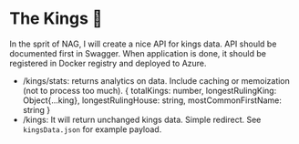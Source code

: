# The Kings 👑

In the sprit of NAG, I will create a nice API for kings data. API should be documented first in Swagger. When application is done, it should be registered in Docker registry and deployed to Azure.   

- /kings/stats: returns analytics on data. Include caching or memoization (not to process too much).
{
	totalKings: number,
	longestRulingKing:  Object{...king},
	longestRulingHouse: string,
	mostCommonFirstName: string
}
- /kings: It will return unchanged kings data. Simple redirect. See `kingsData.json` for example payload.

